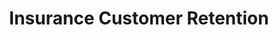 ---
id: "customer-retention"
title: "Insurance Customer Retention"
description: "Improve insurance customer retention through personalized engagement and proactive risk management."
industryId: "insurance"
tags:
  - "retention"
  - "engagement"
  - "personalization"
  - "risk"
image: "https://images.unsplash.com/photo-1573497620053-ea5300f94f21?auto=format&fit=crop&w=800&q=80"
features:
  - "Customer segmentation"
  - "Churn prediction"
  - "Personalized engagement"
  - "Risk monitoring"
  - "Renewal optimization"
  - "Value analysis"
components:
  - name: "Retention Analyzer"
    description: "Advanced customer retention analysis and prediction system"
  - name: "Engagement Engine"
    description: "Personalized customer engagement and communication platform"
  - name: "Risk Monitor"
    description: "Proactive risk monitoring and management system"
  - name: "Value Optimizer"
    description: "Customer value optimization and enhancement platform"
requirements:
  - "Customer profile data"
  - "Engagement history"
  - "Risk assessment data"
  - "Claims history"
  - "Communication platform"
---